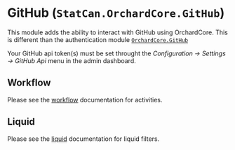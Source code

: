 # GitHub (`StatCan.OrchardCore.GitHub`)

This module adds the ability to interact with GitHub using OrchardCore. This is different than the authentication module [`OrchardCore.GitHub`](https://docs.orchardcore.net/en/dev/docs/reference/modules/GitHub/)

Your GitHub api token(s) must be set throught the _Configuration -> Settings -> GitHub Api_ menu in the admin dashboard.

## Workflow

Please see the [workflow](../Workflows.md#github-statcanorchardcoregithub) documentation for activities.

## Liquid

Please see the [liquid](../Liquid.md#github-statcanorchardcoregithub) documentation for liquid filters.